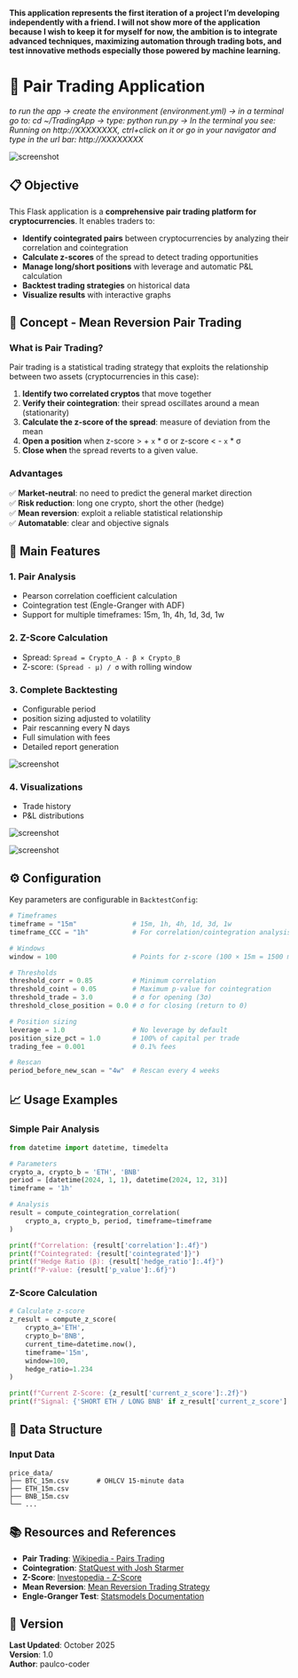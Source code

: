 **This application represents the first iteration of a project I’m developing independently with a friend. I will not show more of the application because I wish to keep it for myself for now, the ambition is to integrate advanced techniques, maximizing automation through trading bots, and test innovative methods especially those powered by machine learning.**

# 🚀 Pair Trading Application
*to run the app -> create the environment (environment.yml) -> in a terminal go to: cd ~/TradingApp -> type: python run.py -> In the terminal you see: Running on http://XXXXXXXX, ctrl+click on it or go in your navigator and type in the url bar: http://XXXXXXXX*

![screenshot](./Screenshots/screenshot.png)

## 📋 Objective

This Flask application is a **comprehensive pair trading platform for cryptocurrencies**. It enables traders to:

- **Identify cointegrated pairs** between cryptocurrencies by analyzing their correlation and cointegration
- **Calculate z-scores** of the spread to detect trading opportunities
- **Manage long/short positions** with leverage and automatic P&L calculation
- **Backtest trading strategies** on historical data
- **Visualize results** with interactive graphs

## 🎯 Concept - Mean Reversion Pair Trading 

### What is Pair Trading?

Pair trading is a statistical trading strategy that exploits the relationship between two assets (cryptocurrencies in this case):

1. **Identify two correlated cryptos** that move together 
2. **Verify their cointegration**: their spread oscillates around a mean (stationarity)
3. **Calculate the z-score of the spread**: measure of deviation from the mean
4. **Open a position** when z-score > + ``x`` * σ or z-score < - ``x`` * σ
5. **Close when** the spread reverts to a given value.

### Advantages

✅ **Market-neutral**: no need to predict the general market direction  
✅ **Risk reduction**: long one crypto, short the other (hedge)  
✅ **Mean reversion**: exploit a reliable statistical relationship  
✅ **Automatable**: clear and objective signals  

## 🔧 Main Features

### 1. **Pair Analysis**
- Pearson correlation coefficient calculation
- Cointegration test (Engle-Granger with ADF)
- Support for multiple timeframes: 15m, 1h, 4h, 1d, 3d, 1w

### 2. **Z-Score Calculation**
- Spread: `Spread = Crypto_A - β × Crypto_B`
- Z-score: `(Spread - μ) / σ` with rolling window

### 3. **Complete Backtesting**
- Configurable period
- position sizing adjusted to volatility
- Pair rescanning every N days
- Full simulation with fees
- Detailed report generation

![screenshot](./Screenshots/screenshot2.png)

### 4. **Visualizations**
- Trade history
- P&L distributions

![screenshot](./Screenshots/screenshot3.png)
                   
![screenshot](./Screenshots/screenshot4.png)

## ⚙️ Configuration

Key parameters are configurable in `BacktestConfig`:

```python
# Timeframes
timeframe = "15m"              # 15m, 1h, 4h, 1d, 3d, 1w
timeframe_CCC = "1h"           # For correlation/cointegration analysis

# Windows
window = 100                   # Points for z-score (100 × 15m = 1500 min)

# Thresholds
threshold_corr = 0.85          # Minimum correlation
threshold_coint = 0.05         # Maximum p-value for cointegration
threshold_trade = 3.0          # σ for opening (3σ)
threshold_close_position = 0.0 # σ for closing (return to 0)

# Position sizing
leverage = 1.0                 # No leverage by default
position_size_pct = 1.0        # 100% of capital per trade
trading_fee = 0.001            # 0.1% fees

# Rescan
period_before_new_scan = "4w"  # Rescan every 4 weeks
```

## 📈 Usage Examples

### Simple Pair Analysis

```python
from datetime import datetime, timedelta

# Parameters
crypto_a, crypto_b = 'ETH', 'BNB'
period = [datetime(2024, 1, 1), datetime(2024, 12, 31)]
timeframe = '1h'

# Analysis
result = compute_cointegration_correlation(
    crypto_a, crypto_b, period, timeframe=timeframe
)

print(f"Correlation: {result['correlation']:.4f}")
print(f"Cointegrated: {result['cointegrated']}")
print(f"Hedge Ratio (β): {result['hedge_ratio']:.4f}")
print(f"P-value: {result['p_value']:.6f}")
```

### Z-Score Calculation

```python
# Calculate z-score
z_result = compute_z_score(
    crypto_a='ETH',
    crypto_b='BNB',
    current_time=datetime.now(),
    timeframe='15m',
    window=100,
    hedge_ratio=1.234
)

print(f"Current Z-Score: {z_result['current_z_score']:.2f}")
print(f"Signal: {'SHORT ETH / LONG BNB' if z_result['current_z_score'] > 2 else 'HOLD'}")
```

## 📁 Data Structure

### Input Data
```
price_data/
├── BTC_15m.csv       # OHLCV 15-minute data
├── ETH_15m.csv
├── BNB_15m.csv
└── ...
```

## 📚 Resources and References

- **Pair Trading**: [Wikipedia - Pairs Trading](https://en.wikipedia.org/wiki/Pairs_trading)
- **Cointegration**: [StatQuest with Josh Starmer](https://www.youtube.com/watch?v=JdtX4hZNgJ0)
- **Z-Score**: [Investopedia - Z-Score](https://www.investopedia.com/terms/z/zscore.asp)
- **Mean Reversion**: [Mean Reversion Trading Strategy](https://www.investopedia.com/terms/m/meanreversion.asp)
- **Engle-Granger Test**: [Statsmodels Documentation](https://www.statsmodels.org/stable/generated/statsmodels.tsa.stattools.coint.html)

## 📄 Version

**Last Updated**: October 2025  
**Version**: 1.0  
**Author**: paulco-coder
